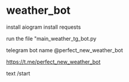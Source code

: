 # weather_bot

install aiogram
install requests

run the file "main_weather_tg_bot.py 

telegram bot name @perfect_new_weather_bot

https://t.me/perfect_new_weather_bot

text /start
